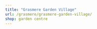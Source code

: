```yaml
---
title: "Grasmere Garden Village"
url: /grasmere/grasmere-garden-village/
shop: garden centre
---
```

